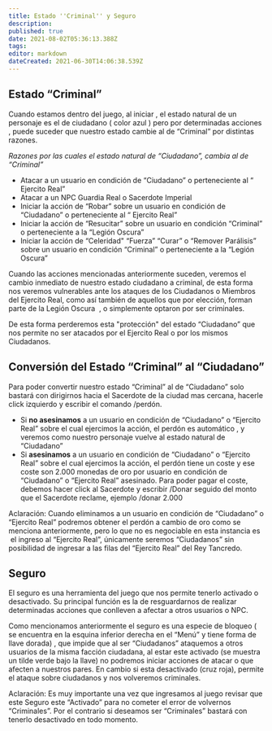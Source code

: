 ```yaml
---
title: Estado ''Criminal'' y Seguro
description: 
published: true
date: 2021-08-02T05:36:13.388Z
tags: 
editor: markdown
dateCreated: 2021-06-30T14:06:38.539Z
---
```


## **Estado “Criminal”**

Cuando estamos dentro del juego, al iniciar , el estado natural de un personaje es el de ciudadano ( color azul ) pero por determinadas acciones , puede suceder que nuestro estado cambie al de “Criminal” por distintas razones.

_Razones por las cuales el estado natural de “Ciudadano”, cambia al de “Criminal”_

-   Atacar a un usuario en condición de “Ciudadano” o perteneciente al “ Ejercito Real”
-   Atacar a un NPC Guardia Real o Sacerdote Imperial
-   Iniciar la acción de “Robar” sobre un usuario en condición de “Ciudadano” o perteneciente al “ Ejercito Real”
-   Iniciar la acción de “Resucitar” sobre un usuario en condición “Criminal” o perteneciente a la “Legión Oscura”
-   Iniciar la acción de “Celeridad" “Fuerza” “Curar” o “Remover Parálisis” sobre un usuario en condición “Criminal” o perteneciente a la “Legión Oscura”

Cuando las acciones mencionadas anteriormente suceden, veremos el cambio inmediato de nuestro estado ciudadano a criminal, de esta forma nos veremos vulnerables ante los ataques de los Ciudadanos o Miembros del Ejercito Real, como así también de aquellos que por elección, forman parte de la Legión Oscura  , o simplemente optaron por ser criminales.

De esta forma perderemos esta "protección" del estado “Ciudadano” que nos permite no ser atacados por el Ejercito Real o por los mismos Ciudadanos.

## **Conversión del Estado “Criminal” al “Ciudadano”**

Para poder convertir nuestro estado “Criminal” al de “Ciudadano” solo bastará con dirigirnos hacia el Sacerdote de la ciudad mas cercana, hacerle click izquierdo y escribir el comando /perdón.

-   Si **no asesinamos** a un usuario en condición de “Ciudadano” o “Ejercito Real” sobre el cual ejercimos la acción, el perdón es automático , y veremos como nuestro personaje vuelve al estado natural de “Ciudadano”
-   Si **asesinamos** a un usuario en condición de “Ciudadano” o “Ejercito Real” sobre el cual ejercimos la acción, el perdón tiene un coste y ese coste son 2.000 monedas de oro por usuario en condición de “Ciudadano” o “Ejercito Real” asesinado. Para poder pagar el coste, debemos hacer click al Sacerdote y escribir /Donar seguido del monto que el Sacerdote reclame, ejemplo /donar 2.000

Aclaración: Cuando eliminamos a un usuario en condición de “Ciudadano” o “Ejercito Real” podremos obtener el perdón a cambio de oro como se menciona anteriormente, pero lo que no es negociable en esta instancia es  el ingreso al “Ejercito Real”, únicamente seremos “Ciudadanos” sin posibilidad de ingresar a las filas del “Ejercito Real” del Rey Tancredo.

## **Seguro**

El seguro es una herramienta del juego que nos permite tenerlo activado o desactivado. Su principal función es la de resguardarnos de realizar determinadas acciones que conlleven a afectar a otros usuarios o NPC.

Como mencionamos anteriormente el seguro es una especie de bloqueo ( se encuentra en la esquina inferior derecha en el “Menú” y tiene forma de llave dorada) , que impide que al ser “Ciudadanos” ataquemos a otros usuarios de la misma facción ciudadana, al estar este activado (se muestra un tilde verde bajo la llave) no podremos iniciar acciones de atacar o que afecten a nuestros pares. En cambio si esta desactivado (cruz roja), permite el ataque sobre ciudadanos y nos volveremos criminales.

Aclaración: Es muy importante una vez que ingresamos al juego revisar que este Seguro este “Activado” para no cometer el error de volvernos “Criminales”. Por el contrario si deseamos ser “Criminales” bastará con tenerlo desactivado en todo momento.